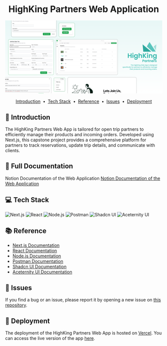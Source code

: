 <div align="center">
<h1> HighKing Partners Web Application </h1>
<a href="https://github.com/ENTS-H104/highking-partners-web">
    <img src="./public/covergithubweb.png" alt="HighKing Partners Web Application Cover">
</a>
</div>

<p align="center">
<a href="#-introduction">Introduction</a> &nbsp;&bull;&nbsp;
<a href="#-tech-stack">Tech Stack</a> &nbsp;&bull;&nbsp;
<a href="#-reference">Reference</a> &nbsp;&bull;&nbsp;
<a href="#-issues">Issues</a> &nbsp;&bull;&nbsp;
<a href="#-deployment">Deployment</a>
</p>

## 📄 Introduction

The HighKing Partners Web App is tailored for open trip partners to efficiently manage their products and incoming orders. Developed using Next.js, this capstone project provides a comprehensive platform for partners to track reservations, update trip details, and communicate with clients.

## 💫 Full Documentation

Notion Documentation of the Web Application
[Notion Documentation of the Web Application]([https://nextjs.org/docs](https://regal-flannel-91c.notion.site/HighKing-Web-Application-35275c2ffffa41a8af11d8a4bd6fa65b?pvs=4))

## 💻 Tech Stack

![Next.js](https://img.shields.io/badge/Next.js-000000?style=for-the-badge&logo=next.js&logoColor=white)
![React](https://img.shields.io/badge/React-61DAFB?style=for-the-badge&logo=react&logoColor=black)
![Node.js](https://img.shields.io/badge/Node.js-339933?style=for-the-badge&logo=node.js&logoColor=white)
![Postman](https://img.shields.io/badge/Postman-FF6C37?style=for-the-badge&logo=postman&logoColor=white)
![Shadcn UI](https://img.shields.io/badge/Shadcn%20UI-000000?style=for-the-badge&logo=shadcn&logoColor=white)
![Aceternity UI](https://img.shields.io/badge/Aceternity%20UI-000000?style=for-the-badge&logo=aceternity&logoColor=white)

## 📚 Reference

- [Next.js Documentation](https://nextjs.org/docs)
- [React Documentation](https://reactjs.org/docs/getting-started.html)
- [Node.js Documentation](https://nodejs.org/en/docs/)
- [Postman Documentation](https://learning.postman.com/docs/getting-started/introduction/)
- [Shadcn UI Documentation](https://ui.shadcn.com/docs)
- [Aceternity UI Documentation](https://ui.aceternity.com/docs/install-nextjs)

## 🚩 Issues

If you find a bug or an issue, please report it by opening a new issue on [this repository](https://github.com/ENTS-H104/highking-partners-web/issues).

## 🚀 Deployment
The deployment of the HighKing Partners Web App is hosted on [Vercel](https://vercel.com/). You can access the live version of the app [here](https://highking-partners-web.vercel.app/).
